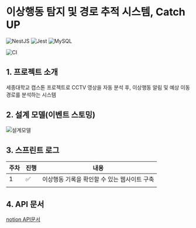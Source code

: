 # 이상행동 탐지 및 경로 추적 시스템, Catch UP

![NestJS](https://img.shields.io/badge/nestjs-%23E0234E.svg?style=Flat&logo=nestjs&logoColor=white) ![Jest](https://img.shields.io/badge/-jest-%23C21325?style=Flat&logo=jest&logoColor=white) ![MySQL](https://img.shields.io/badge/mysql-%2300f.svg?style=Flat&logo=mysql&logoColor=white)

<!--https://github.com/<OWNER>/<REPOSITORY>/actions/workflows/<WORKFLOW_FILE>/badge.svg -->

![CI](https://github.com/github/docs/actions/workflows/main.yml/badge.svg)

## 1. 프로젝트 소개

세종대학교 캡스톤 프로젝트로 CCTV 영상을 자동 분석 후, 이상행동 알림 및 예상 이동 경로를 분석하는 시스템

## 2. 설계 모델(이벤트 스토밍)

![설계모델](https://user-images.githubusercontent.com/68629004/192200627-dc9fd5d7-bfc7-47ea-aa5d-e15d11e6d454.jpg)

## 3. 스프린트 로그

| 주차 | 진행 | 내용                                         |
| ---- | ---- | -------------------------------------------- |
| 1    | ✅   | 이상행동 기록을 확인할 수 있는 웹사이트 구축 |
|      |      |                                              |

## 4. API 문서

[notion API문서](https://local-dosa-1fe.notion.site/API-7716f78a8b4a4476ac178aa7cac3a53c)
